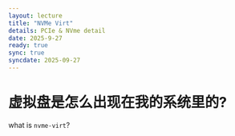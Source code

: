 ```yaml
---
layout: lecture
title: "NVMe Virt"
details: PCIe & NVme detail
date: 2025-9-27
ready: true
sync: true
syncdate: 2025-09-27
---
```


# 虚拟盘是怎么出现在我的系统里的?

what is `nvme-virt`?

